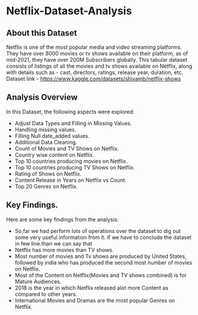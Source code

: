# Netflix-Dataset-Analysis

## About this Dataset
Netflix is one of the most popular media and video streaming platforms. They have over 8000 movies or tv shows available on their platform, as of mid-2021, they have over 200M Subscribers globally. This tabular dataset consists of listings of all the movies and tv shows available on Netflix, along with details such as - cast, directors, ratings, release year, duration, etc.
Dataset link - https://www.kaggle.com/datasets/shivamb/netflix-shows

## Analysis Overview
In this Dataset, the following aspects were explored:
* Adjust Data Types and Filling in Missing Values.
* Handling missing values.
* Filling Null date_added values.
* Additional Data Cleaning.
* Count of Movies and TV Shows on Netflix.
* Country wise content on Netflix.
* Top 10 countries producing movies on Netflix.
* Top 10 countries producing TV Shows on Netflix.
* Rating of Shows on Netflix.
* Content Release in Years on Netflix vs Count.
* Top 20 Genres on Netflix.

## Key Findings.
Here are some key findings from the analysis:
* So,far we had perform lots of operations over the dataset to dig out some very useful information from it. if we have to conclude the dataset in few line.than we can say that
*  Netflix has more movies than TV shows.
*  Most number of movies and Tv shows are produced by United States, followed by india who has produced the second most number of movies on Netflix.
*  Most of the Content on Netflix(Movies and TV shows combined) is for Mature Audiences.
*  2018 is the year in which Netflix released alot more Content as compared to other years.
*  International Movies and Dramas are the most popular Genres on Netflix.

